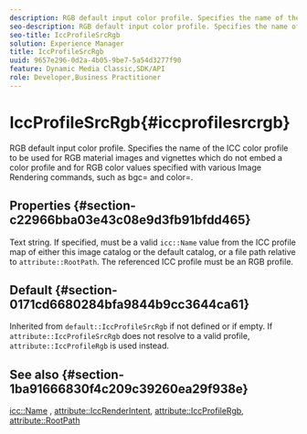```yaml
---
description: RGB default input color profile. Specifies the name of the ICC color profile to be used for RGB material images and vignettes which do not embed a color profile and for RGB color values specified with various Image Rendering commands, such as bgc= and color=.
seo-description: RGB default input color profile. Specifies the name of the ICC color profile to be used for RGB material images and vignettes which do not embed a color profile and for RGB color values specified with various Image Rendering commands, such as bgc= and color=.
seo-title: IccProfileSrcRgb
solution: Experience Manager
title: IccProfileSrcRgb
uuid: 9657e296-0d2a-4b05-9be7-5a54d3277f90
feature: Dynamic Media Classic,SDK/API
role: Developer,Business Practitioner
---
```


# IccProfileSrcRgb{#iccprofilesrcrgb}

RGB default input color profile. Specifies the name of the ICC color profile to be used for RGB material images and vignettes which do not embed a color profile and for RGB color values specified with various Image Rendering commands, such as bgc= and color=.

## Properties {#section-c22966bba03e43c08e9d3fb91bfdd465}

Text string. If specified, must be a valid `icc::Name` value from the ICC profile map of either this image catalog or the default catalog, or a file path relative to `attribute::RootPath`. The referenced ICC profile must be an RGB profile.

## Default {#section-0171cd6680284bfa9844b9cc3644ca61}

Inherited from `default::IccProfileSrcRgb` if not defined or if empty. If `attribute::IccProfileSrcRgb` does not resolve to a valid profile, `attribute::IccProfileRgb` is used instead.

## See also {#section-1ba91666830f4c209c39260ea29f938e}

[icc::Name](../../../../../ir-api/material-cat/image-rendering-api-ref/c-ir-material-catalog/c-ir-icc-profile-map-reference/r-ir-name-icc.md#reference-7a293ede360e433782575f8f6a562ac2) , [attribute::IccRenderIntent](../../../../../ir-api/material-cat/image-rendering-api-ref/c-ir-material-catalog/c-ir-attributes-reference/r-ir-iccrenderintent.md#reference-3b80b7a4c25545a593c5076f318b5c40), [attribute::IccProfileRgb](../../../../../ir-api/material-cat/image-rendering-api-ref/c-ir-material-catalog/c-ir-attributes-reference/r-ir-iccprofilergb.md#reference-cdaad25b155646ffa382d722fd324b30), [attribute::RootPath](../../../../../ir-api/material-cat/image-rendering-api-ref/c-ir-material-catalog/c-ir-attributes-reference/r-ir-rootpath.md#reference-a4d7c96b62e14fcbad1740c702f160f3) 
